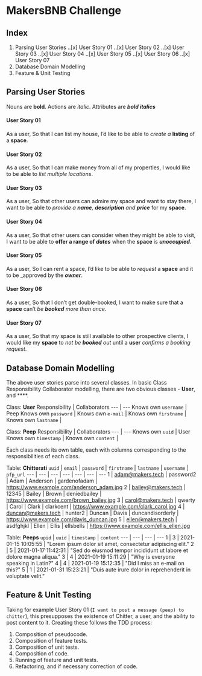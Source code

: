 # MakersBNB Challenge



## Index

1. Parsing User Stories
..[x] User Story 01
..[x] User Story 02
..[x] User Story 03
..[x] User Story 04
..[x] User Story 05
..[x] User Story 06
..[x] User Story 07
2. Database Domain Modelling
3. Feature & Unit Testing

## Parsing User Stories

Nouns are **bold**. Actions are *italic*. Attributes are **_bold italics_**

#### User Story 01

  As a user,
  So that I can list my house,
  I’d like to be able to *create a* **listing** of a **space**.

#### User Story 02

  As a user,
  So that I can make money from all of my properties,
  I would like to be able to *list multiple locations*.

#### User Story 03

  As a user,
  So that other users can admire my space and want to stay there,
  I want to be able to _provide a **name**, **description** and **price**_ for my **space**.

#### User Story 04

  As a user,
  So that other users can consider when they might be able to visit,
  I want to be able to **offer a range of _dates_** when the **space** is **_unoccupied_**.

#### User Story 05

  As a user,
  So I can rent a space,
  I’d like to be able to _request_ a **space** and it to be _approved by the _**owner**_.

#### User Story 06

  As a user,
  So that I don’t get double-booked,
  I want to make sure that a **space** can’t _be **booked** more than once_.

#### User Story 07

  As a user,
  So that my space is still available to other prospective clients,
  I would like my **space** to _not be **booked** out_ until a **user** _confirms a booking request_.

## Database Domain Modelling

The above user stories parse into several classes. In basic Class Responsibility Collaborator modelling, there are two obvious classes - **User**, and ****.

Class: **User**
Responsibility | Collaborators
--- | ---
Knows own `username` | Peep
Knows own `password` |
Knows own `e-mail` |
Knows own `firstname` |
Knows own `lastname` |

Class: **Peep**
Responsibility | Collaborators
--- | ---
Knows own `uuid` | User
Knows own `timestamp` |
Knows own `content` |

Each class needs its own table, each with columns corresponding to the responsibilities of each class.

Table: **Chitterati**
``uuid`` | ``email`` | ``password`` | ``firstname`` | ``lastname`` | ``username`` | ``pfp_url``
--- | --- | --- | --- | --- | --- | ---
1 | adam@makers.tech | password2 | Adam | Anderson | gardenofadam | https://www.example.com/anderson_adam.jpg
2 | bailey@makers.tech | 12345 | Bailey | Brown | deniedbailey | https://www.example.com/brown_bailey.jpg
3 | carol@makers.tech | qwerty | Carol | Clark | clarkcent | https://www.example.com/clark_carol.jpg
4 | duncan@makers.tech | hunter2 | Duncan | Davis | duncandisorderly | https://www.example.com/davis_duncan.jpg
5 | ellen@makers.tech | asdfghjkl | Ellen | Ellis | ellsbells | https://www.example.com/ellis_ellen.jpg

Table: **Peeps**
``upid`` | ``uuid`` | ``timestamp`` | ``content``
--- | --- | --- | ---
1 | 3 | 2021-01-15 10:05:55 | "Lorem ipsum dolor sit amet, consectetur adipiscing elit."
2 | 5 | 2021-01-17 11:42:31 | "Sed do eiusmod tempor incididunt ut labore et dolore magna aliqua."
3 | 4 | 2021-01-19 15:11:29 | "Why is everyone speaking in Latin?"
4 | 4 | 2021-01-19 15:12:35 | "Did I miss an e-mail on this?"
5 | 1 | 2021-01-31 15:23:21 | "Duis aute irure dolor in reprehenderit in voluptate velit."

## Feature & Unit Testing

Taking for example User Story 01 (``I want to post a message (peep) to chitter``), this presupposes the existence of Chitter, a user, and the ability to post content to it. Creating these follows the TDD process:
1. Composition of pseudocode.
2. Composition of feature tests.
3. Composition of unit tests.
4. Composition of code.
5. Running of feature and unit tests.
6. Refactoring, and if necessary correction of code.
